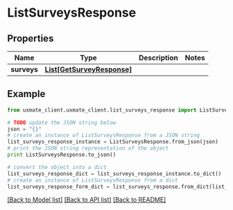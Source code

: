# ListSurveysResponse


## Properties
Name | Type | Description | Notes
------------ | ------------- | ------------- | -------------
**surveys** | [**List[GetSurveyResponse]**](GetSurveyResponse.md) |  | 

## Example

```python
from uxmate_client.uxmate_client.list_surveys_response import ListSurveysResponse

# TODO update the JSON string below
json = "{}"
# create an instance of ListSurveysResponse from a JSON string
list_surveys_response_instance = ListSurveysResponse.from_json(json)
# print the JSON string representation of the object
print ListSurveysResponse.to_json()

# convert the object into a dict
list_surveys_response_dict = list_surveys_response_instance.to_dict()
# create an instance of ListSurveysResponse from a dict
list_surveys_response_form_dict = list_surveys_response.from_dict(list_surveys_response_dict)
```
[[Back to Model list]](../README.md#documentation-for-models) [[Back to API list]](../README.md#documentation-for-api-endpoints) [[Back to README]](../README.md)


